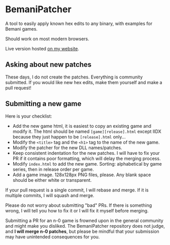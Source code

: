 # BemaniPatcher
A tool to easily apply known hex edits to any binary, with examples for Bemani games.

Should work on most modern browsers.

Live version hosted [on my website](https://mon.im/bemanipatcher/).

## Asking about new patches
These days, I do not create the patches. Everything is community submitted.
If you would like new hex edits, make them yourself and make a pull request!

## Submitting a new game
Here is your checklist:
- Add the new game html, it is easiest to copy an existing game and modify it.
  The html should be named `[game][release].html` except IIDX because they just
  happen to be `[release].html` only...
- Modify the `<title>` tag and the `<h1>` tag to the name of the new game.
- Modify the patcher for the new DLL names/patches.
- Keep consistent indentation for the new patches. I will have to fix your PR if
  it contains poor formatting, which will delay the merging process.
- Modify `index.html` to add the new game. Sorting: alphabetical by game series,
  then in release order per game.
- Add a game image. 128x128px PNG files, please. Any blank space should be
  either white or transparent.

If your pull request is a single commit, I will rebase and merge. If it is
multiple commits, I will squash and merge.

Please do not worry about submitting "bad" PRs. If there is something wrong, I
will tell you how to fix it or I will fix it myself before merging.

Submitting a PR for an n-0 game is frowned upon in the general community and
might make you disliked. The BemaniPatcher repository does not judge, and **I
will merge n-0 patches**, but please be mindful that your submission may have
unintended consequences for you.
